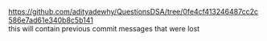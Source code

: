 https://github.com/adityadewhy/QuestionsDSA/tree/0fe4cf413246487cc2c586e7ad61e340b8c5b141
<br>
this will contain previous commit messages that were lost
